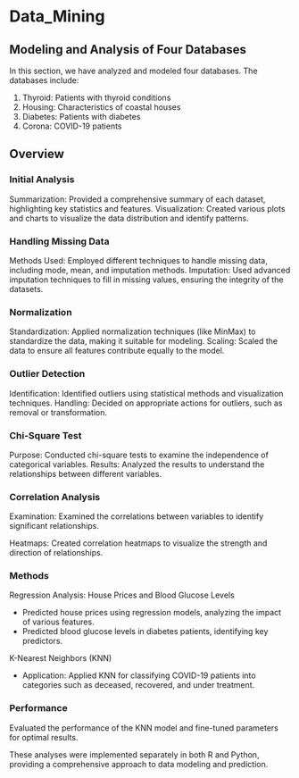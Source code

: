 # Data_Mining

## Modeling and Analysis of Four Databases
In this section, we have analyzed and modeled four databases. The databases include:

1. Thyroid: Patients with thyroid conditions
2. Housing: Characteristics of coastal houses
3. Diabetes: Patients with diabetes
4. Corona: COVID-19 patients

## Overview
### Initial Analysis
Summarization: Provided a comprehensive summary of each dataset, highlighting key statistics and features.
Visualization: Created various plots and charts to visualize the data distribution and identify patterns.

### Handling Missing Data
Methods Used: Employed different techniques to handle missing data, including mode, mean, and imputation methods.
Imputation: Used advanced imputation techniques to fill in missing values, ensuring the integrity of the datasets.

### Normalization
Standardization: Applied normalization techniques (like MinMax) to standardize the data, making it suitable for modeling.
Scaling: Scaled the data to ensure all features contribute equally to the model.

### Outlier Detection
Identification: Identified outliers using statistical methods and visualization techniques.
Handling: Decided on appropriate actions for outliers, such as removal or transformation.

### Chi-Square Test
Purpose: Conducted chi-square tests to examine the independence of categorical variables.
Results: Analyzed the results to understand the relationships between different variables.

### Correlation Analysis
Examination: Examined the correlations between variables to identify significant relationships.

Heatmaps: Created correlation heatmaps to visualize the strength and direction of relationships.

### Methods
Regression Analysis: House Prices and  Blood Glucose Levels
- Predicted house prices using regression models, analyzing the impact of various features.
- Predicted blood glucose levels in diabetes patients, identifying key predictors.

K-Nearest Neighbors (KNN)
- Application: Applied KNN for classifying COVID-19 patients into categories such as deceased, recovered, and under treatment.

### Performance
Evaluated the performance of the KNN model and fine-tuned parameters for optimal results.

These analyses were implemented separately in both R and Python, providing a comprehensive approach to data modeling and prediction.
